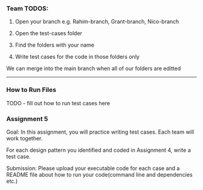 ### Team TODOS:

1. Open your branch e.g. Rahim-branch, Grant-branch, Nico-branch

2. Open the test-cases folder

3. Find the folders with your name

4. Write test cases for the code in those folders only

We can merge into the main branch when all of our folders are editted

---

### How to Run Files

TODO - fill out how to run test cases here

### Assignment 5

Goal: In this assignment, you will practice writing test cases.
Each team will work together.

For each design pattern you identified and coded in Assignment 4, write a test case.

Submission: Please upload your executable code for each case and a README file about how to run your code(command line and dependencies etc.)
